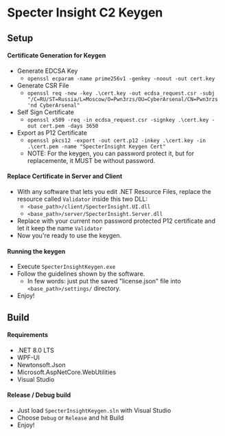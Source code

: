 # Specter Insight C2 Keygen

## Setup

#### Certificate Generation for Keygen

 - Generate EDCSA Key
	- `openssl ecparam -name prime256v1 -genkey -noout -out cert.key`
 - Generate CSR File
	- `openssl req -new -key .\cert.key -out ecdsa_request.csr -subj "/C=RU/ST=Russia/L=Moscow/O=Pwn3rzs/OU=CyberArsenal/CN=Pwn3rzs 'nd CyberArsenal"`
 - Self Sign Certificate
   - `openssl x509 -req -in ecdsa_request.csr -signkey .\cert.key -out cert.pem -days 3650`
 - Export as P12 Certificate
	- `openssl pkcs12 -export -out cert.p12 -inkey .\cert.key -in .\cert.pem -name "SpecterInsight Keygen Cert"`
	- NOTE: For the keygen, you can password protect it, but for replacemente, it MUST be without password.

#### Replace Certificate in Server and Client

 -  With any software that lets you edit .NET Resource Files, replace the resource called `Validator` inside this two DLL:
	- `<base_path>/client/SpecterInsight.UI.dll`
	- `<base_path>/server/SpecterInsight.Server.dll`
 - Replace with your current non password protected P12 certificate and let it keep the name `Validator`
 - Now you're ready to use the keygen.

#### Running the keygen

 - Execute `SpecterInsightKeygen.exe`
 - Follow the guidelines shown by the software.
	- In few words: just put the saved "license.json" file into `<base_path>/settings/` directory.
 - Enjoy!

## Build
 
#### Requirements
 - .NET 8.0 LTS
 - WPF-UI 
 - Newtonsoft.Json
 - Microsoft.AspNetCore.WebUtilities
 - Visual Studio

#### Release / Debug build

 - Just load `SpecterInsightKeygen.sln` with Visual Studio
 - Choose `Debug` or `Release` and hit Build
 - Enjoy!